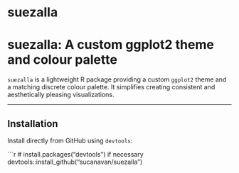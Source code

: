 suezalla
================

# suezalla: A custom ggplot2 theme and colour palette

`suezalla` is a lightweight R package providing a custom `ggplot2` theme
and a matching discrete colour palette. It simplifies creating
consistent and aesthetically pleasing visualizations.

------------------------------------------------------------------------

## Installation

Install directly from GitHub using `devtools`:

\`\`\`r \# install.packages(“devtools”) if necessary
devtools::install_github(“sucanavan/suezalla”)
